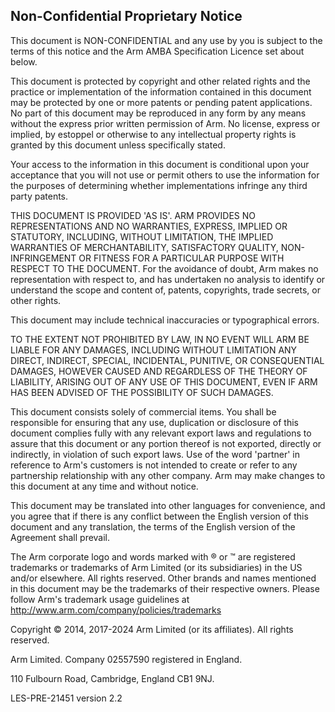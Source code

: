 ## Non-Confidential Proprietary Notice

This document is NON-CONFIDENTIAL and any use by you is subject to the terms of this notice and the Arm AMBA Specification Licence set about below.

This document is protected by copyright and other related rights and the practice or implementation of the information contained in this document may be protected by one or more patents or pending patent applications. No part of this document may be reproduced in any form by any means without the express prior written permission of Arm. No license, express or implied, by estoppel or otherwise to any intellectual property rights is granted by this document unless specifically stated.

Your access to the information in this document is conditional upon your acceptance that you will not use or permit others to use the information for the purposes of determining whether implementations infringe any third party patents.

THIS DOCUMENT IS PROVIDED 'AS IS'. ARM PROVIDES NO REPRESENTATIONS AND NO WARRANTIES, EXPRESS, IMPLIED OR STATUTORY, INCLUDING, WITHOUT LIMITATION, THE IMPLIED WARRANTIES OF MERCHANTABILITY, SATISFACTORY QUALITY, NON-INFRINGEMENT OR FITNESS FOR A PARTICULAR PURPOSE WITH RESPECT TO THE DOCUMENT. For the avoidance of doubt, Arm makes no representation with respect to, and has undertaken no analysis to identify or understand the scope and content of, patents, copyrights, trade secrets, or other rights.

This document may include technical inaccuracies or typographical errors.

TO THE EXTENT NOT PROHIBITED BY LAW, IN NO EVENT WILL ARM BE LIABLE FOR ANY DAMAGES, INCLUDING WITHOUT LIMITATION ANY DIRECT, INDIRECT, SPECIAL, INCIDENTAL, PUNITIVE, OR CONSEQUENTIAL DAMAGES, HOWEVER CAUSED AND REGARDLESS OF THE THEORY OF LIABILITY, ARISING OUT OF ANY USE OF THIS DOCUMENT, EVEN IF ARM HAS BEEN ADVISED OF THE POSSIBILITY OF SUCH DAMAGES.

This document consists solely of commercial items. You shall be responsible for ensuring that any use, duplication or disclosure of this document complies fully with any relevant export laws and regulations to assure that this document or any portion thereof is not exported, directly or indirectly, in violation of such export laws. Use of the word 'partner' in reference to Arm's customers is not intended to create or refer to any partnership relationship with any other company. Arm may make changes to this document at any time and without notice.

This document may be translated into other languages for convenience, and you agree that if there is any conflict between the English version of this document and any translation, the terms of the English version of the Agreement shall prevail.

The Arm corporate logo and words marked with ® or ™ are registered trademarks or trademarks of Arm Limited (or its subsidiaries) in the US and/or elsewhere. All rights reserved. Other brands and names mentioned in this document may be the trademarks of their respective owners. Please follow Arm's trademark usage guidelines at http://www.arm.com/company/policies/trademarks

Copyright © 2014, 2017-2024 Arm Limited (or its affiliates). All rights reserved.

Arm Limited. Company 02557590 registered in England.

110 Fulbourn Road, Cambridge, England CB1 9NJ.

LES-PRE-21451 version 2.2